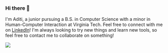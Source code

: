 ### Hi there 👋

I'm Aditi, a junior pursuing a B.S. in Computer Science with a minor in Human-Computer Interaction at Virginia Tech. Feel free to connect with me on [LinkedIn](https://www.linkedin.com/in/aditi-diwan/)! I'm always looking to try new things and learn new tools, so feel free to contact me to collaborate on something!

<img src="https://github-readme-stats.vercel.app/api?username=aditi977&count_private=true&theme=dark&showicons=true" style="align-items:center;"/>

<!--
**aditi977/aditi977** is a ✨ _special_ ✨ repository because its `README.md` (this file) appears on your GitHub profile.

Here are some ideas to get you started:

- 🔭 I’m currently working on ...
- 🌱 I’m currently learning ...
- 👯 I’m looking to collaborate on ...
- 🤔 I’m looking for help with ...
- 💬 Ask me about ...
- 📫 How to reach me: ...
- 😄 Pronouns: ...
- ⚡ Fun fact: ...
-->
